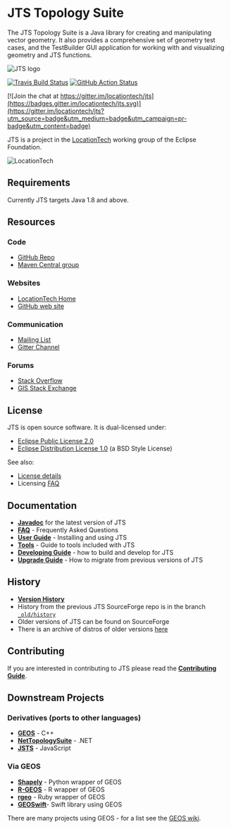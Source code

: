 JTS Topology Suite
==================

The JTS Topology Suite is a Java library for creating and manipulating vector geometry.  It also provides a comprehensive set of geometry test cases, and the TestBuilder GUI application for working with and visualizing geometry and JTS functions.

![JTS logo](jts_logo.png)

[![Travis Build Status](https://api.travis-ci.org/locationtech/jts.svg)](http://travis-ci.org/locationtech/jts) [![GitHub Action Status](https://github.com/locationtech/jts/workflows/GitHub%20CI/badge.svg)](https://github.com/locationtech/jts/actions) 

[![Join the chat at https://gitter.im/locationtech/jts](https://badges.gitter.im/locationtech/jts.svg)](https://gitter.im/locationtech/jts?utm_source=badge&utm_medium=badge&utm_campaign=pr-badge&utm_content=badge)


JTS is a project in the [LocationTech](http://www.locationtech.org) working group of the Eclipse Foundation.

![LocationTech](locationtech_mark.png) 

## Requirements

Currently JTS targets Java 1.8 and above.

## Resources

### Code
* [GitHub Repo](https://github.com/locationtech/jts)
* [Maven Central group](https://mvnrepository.com/artifact/org.locationtech.jts)

### Websites
* [LocationTech Home](https://locationtech.org/projects/technology.jts)
* [GitHub web site](https://locationtech.github.io/jts/)

### Communication
* [Mailing List](https://accounts.eclipse.org/mailing-list/jts-dev)
* [Gitter Channel](https://gitter.im/locationtech/jts)

### Forums
* [Stack Overflow](https://stackoverflow.com/questions/tagged/jts)
* [GIS Stack Exchange](https://gis.stackexchange.com/questions/tagged/jts-topology-suite)

## License

JTS is open source software.  It is dual-licensed under:

* [Eclipse Public License 2.0](https://www.eclipse.org/legal/epl-v20.html)
* [Eclipse Distribution License 1.0](http://www.eclipse.org/org/documents/edl-v10.php) (a BSD Style License)

See also:

* [License details](LICENSES.md)
* Licensing [FAQ](FAQ-LICENSING.md)

## Documentation

* [**Javadoc**](https://locationtech.github.io/jts/javadoc) for the latest version of JTS
* [**FAQ**](https://locationtech.github.io/jts/jts-faq.html) - Frequently Asked Questions 
* [**User Guide**](USING.md) - Installing and using JTS 
* [**Tools**](doc/TOOLS.md) - Guide to tools included with JTS
* [**Developing Guide**](DEVELOPING.md) - how to build and develop for JTS
* [**Upgrade Guide**](MIGRATION.md) - How to migrate from previous versions of JTS

## History

* [**Version History**](https://github.com/locationtech/jts/blob/master/doc/JTS_Version_History.md)
* History from the previous JTS SourceForge repo is in the branch [`_old/history`](https://github.com/locationtech/jts/tree/_old/history)
* Older versions of JTS can be found on SourceForge
* There is an archive of distros of older versions [here](https://github.com/dr-jts/jts-versions)

## Contributing

If you are interested in contributing to JTS please read the [**Contributing Guide**](CONTRIBUTING.md).

## Downstream Projects

### Derivatives (ports to other languages)
* [**GEOS**](https://trac.osgeo.org/geos) - C++
* [**NetTopologySuite**](https://github.com/NetTopologySuite/NetTopologySuite) - .NET
* [**JSTS**](https://github.com/bjornharrtell/jsts) - JavaScript

### Via GEOS
* [**Shapely**](https://github.com/Toblerity/Shapely) - Python wrapper of GEOS
* [**R-GEOS**](https://cran.r-project.org/web/packages/rgeos/index.html) - R wrapper of GEOS
* [**rgeo**](https://github.com/rgeo/rgeo) - Ruby wrapper of GEOS
* [**GEOSwift**](https://github.com/GEOSwift/GEOSwift)- Swift library using GEOS

There are many projects using GEOS - for a list see the [GEOS wiki](https://trac.osgeo.org/geos/wiki/Applications).


